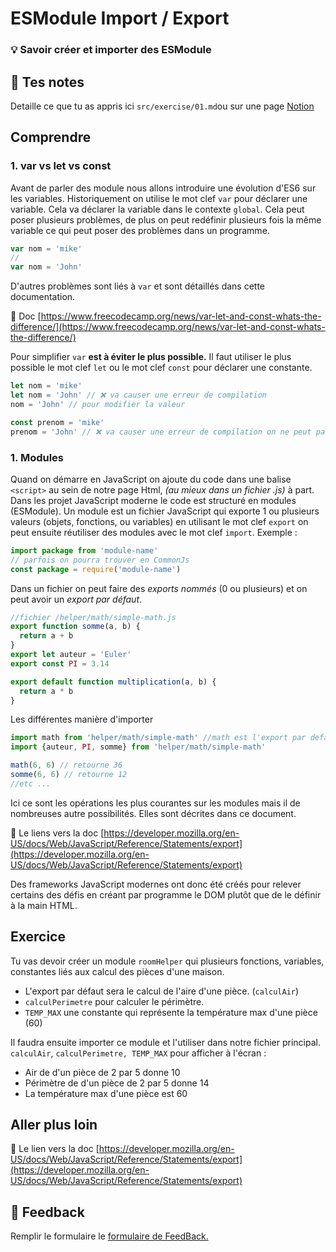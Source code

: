 # ESModule Import / Export

### 💡 Savoir créer et importer des ESModule

## 📝 Tes notes

Detaille ce que tu as appris ici
`src/exercise/01.md`ou sur une page [Notion](https://go.mikecodeur.com/course-notes-template)

## Comprendre

### 1. var vs let vs const

Avant de parler des module nous allons introduire une évolution d'ES6 sur les
variables. Historiquement on utilise le mot clef `var` pour déclarer une
variable. Cela va déclarer la variable dans le contexte `global`. Cela peut
poser plusieurs problèmes, de plus on peut redéfinir plusieurs fois la même
variable ce qui peut poser des problèmes dans un programme.

```jsx
var nom = 'mike'
//
var nom = 'John'
```

D'autres problèmes sont liés à `var` et sont détaillés dans cette documentation.

📑 Doc
[https://www.freecodecamp.org/news/var-let-and-const-whats-the-difference/](https://www.freecodecamp.org/news/var-let-and-const-whats-the-difference/)

Pour simplifier `var` **est à éviter le plus possible.** Il faut utiliser le
plus possible le mot clef `let` ou le mot clef `const` pour déclarer une
constante.

```jsx
let nom = 'mike'
let nom = 'John' // ❌ va causer une erreur de compilation
nom = 'John' // pour modifier la valeur

const prenom = 'mike'
prenom = 'John' // ❌ va causer une erreur de compilation on ne peut pas réaffecter une constante
```

### 1. Modules

Quand on démarre en JavaScript on ajoute du code dans une balise `<script>` au
sein de notre page Html, _(au mieux dans un fichier .js)_ à part. Dans les
projet JavaScript moderne le code est structuré en modules (ESModule). Un module
est un fichier JavaScript qui exporte 1 ou plusieurs valeurs (objets, fonctions,
ou variables) en utilisant le mot clef `export` on peut ensuite réutiliser des
modules avec le mot clef `import`. Exemple :

```jsx
import package from 'module-name'
// parfois on pourra trouver en CommonJs
const package = require('module-name')
```

Dans un fichier on peut faire des _exports nommés_ (0 ou plusieurs) et on peut
avoir un _export par défaut_.

```jsx
//fichier /helper/math/simple-math.js
export function somme(a, b) {
  return a + b
}
export let auteur = 'Euler'
export const PI = 3.14

export default function multiplication(a, b) {
  return a * b
}
```

Les différentes manière d'importer

```jsx
import math from 'helper/math/simple-math' //math est l'export par defaut (multiplication)
import {auteur, PI, somme} from 'helper/math/simple-math'

math(6, 6) // retourne 36
somme(6, 6) // retourne 12
//etc ...
```

Ici ce sont les opérations les plus courantes sur les modules mais il de
nombreuses autre possibilités. Elles sont décrites dans ce document.

📑 Le liens vers la doc
[https://developer.mozilla.org/en-US/docs/Web/JavaScript/Reference/Statements/export](https://developer.mozilla.org/en-US/docs/Web/JavaScript/Reference/Statements/export)

Des frameworks JavaScript modernes ont donc été créés pour relever certains des
défis en créant par programme le DOM plutôt que de le définir à la main HTML.

## Exercice

Tu vas devoir créer un module `roomHelper` qui plusieurs fonctions, variables,
constantes liés aux calcul des pièces d'une maison.

- L'export par défaut sera le calcul de l'aire d'une pièce. (`calculAir`)
- `calculPerimetre` pour calculer le périmètre.
- `TEMP_MAX` une constante qui représente la température max d'une pièce (60)

Il faudra ensuite importer ce module et l'utiliser dans notre fichier principal.
`calculAir`, `calculPerimetre, TEMP_MAX` pour afficher à l'écran :

- Air de d'un pièce de 2 par 5 donne 10
- Périmètre de d'un pièce de 2 par 5 donne 14
- La température max d'une pièce est 60

## Aller plus loin

📑 Le lien vers la doc
[https://developer.mozilla.org/en-US/docs/Web/JavaScript/Reference/Statements/export](https://developer.mozilla.org/en-US/docs/Web/JavaScript/Reference/Statements/export)

## 🐜 Feedback

Remplir le formulaire le
[formulaire de FeedBack.](https://go.mikecodeur.com/cours-react-avis?entry.1430994900=React%20Prérequis%20JavaScript&entry.533578441=01%20ESModule%20Import%20/%20Export)
